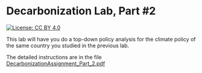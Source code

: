 # Decarbonization Lab, Part #2

[![License: CC BY 4.0](https://img.shields.io/badge/License-CC%20BY%204.0-lightgrey.svg)](https://creativecommons.org/licenses/by/4.0/)
 
This lab will have you do a top-down policy analysis for the climate policy
of the same country you studied in the previous lab.

The detailed instructions are in the file
[DecarbonizationAssignment_Part_2.pdf](DecarbonizationAssignment_Part_2.pdf)
